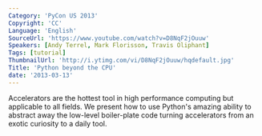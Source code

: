 ```yaml
---
Category: 'PyCon US 2013'
Copyright: 'CC'
Language: 'English'
SourceUrl: 'https://www.youtube.com/watch?v=D8NqF2jOuuw'
Speakers: [Andy Terrel, Mark Florisson, Travis Oliphant]
Tags: [tutorial]
ThumbnailUrl: 'http://i.ytimg.com/vi/D8NqF2jOuuw/hqdefault.jpg'
Title: 'Python beyond the CPU'
date: '2013-03-13'
---
```

Accelerators are the hottest tool in high performance computing but applicable to all fields. We present how to use Python's amazing ability to abstract away the low-level boiler-plate code turning accelerators from an exotic curiosity to a daily tool.
